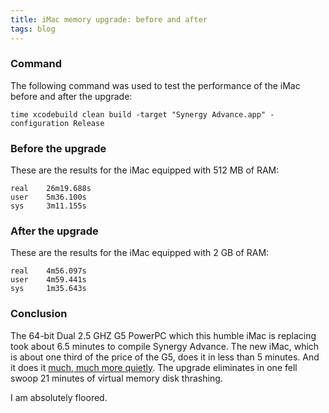 ```yaml
---
title: iMac memory upgrade: before and after
tags: blog
---
```


### Command

The following command was used to test the performance of the iMac before and after the upgrade:

`time xcodebuild clean build -target "Synergy Advance.app" -configuration Release`

### Before the upgrade

These are the results for the iMac equipped with 512 MB of RAM:

    real    26m19.688s
    user    5m36.100s
    sys     3m11.155s

### After the upgrade

These are the results for the iMac equipped with 2 GB of RAM:

    real    4m56.097s
    user    4m59.441s
    sys     1m35.643s

### Conclusion

The 64-bit Dual 2.5 GHZ G5 PowerPC which this humble iMac is replacing took about 6.5 minutes to compile Synergy Advance. The new iMac, which is about one third of the price of the G5, does it in less than 5 minutes. And it does it [much, much more quietly](http://wincent.com/a/about/wincent/weblog/archives/2006/05/memory_for_the.php). The upgrade eliminates in one fell swoop 21 minutes of virtual memory disk thrashing.

I am absolutely floored.
